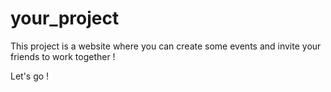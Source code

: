 # your_project
This project is a website where you can create some events and invite your friends to work together !

Let's go !